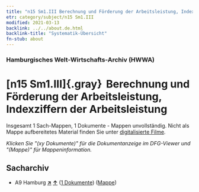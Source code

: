 ```yaml
---
title: "n15 Sm1.III Berechnung und Förderung der Arbeitsleistung, Indexziffern der Arbeitsleistung"
etr: category/subject/n15 Sm1.III
modified: 2021-03-13
backlink: ../../about.de.html
backlink-title: "Systematik-Übersicht"
fn-stub: about
---
```


### Hamburgisches Welt-Wirtschafts-Archiv (HWWA)
# [n15 Sm1.III]{.gray}&#8201; Berechnung und Förderung der Arbeitsleistung, Indexziffern der Arbeitsleistung&#160; 




Insgesamt 1 Sach-Mappen, 1 Dokumente - Mappen unvollständig.
Nicht als Mappe aufbereitetes Material finden Sie unter [digitalisierte Filme](/film/h1_sh).

_Klicken Sie "(xy Dokumente)" für die Dokumentanzeige im DFG-Viewer und "(Mappe)" für Mappeninformation._

## Sacharchiv



- A9 Hamburg [**&nearr;**](../../../geo/i/140905/about.de.html "Hamburg (alle Mappen)") [**&uarr;**](../../../geo/about.de.html#A9 "Ländersystematik") (<a href="https://pm20.zbw.eu/dfgview/sh/140905,161862" title="über: Hamburg : Berechnung und Förderung der Arbeitsleistung, Indexziffern der Arbeitsleistung" target="_blank">1 Dokumente</a>) ([Mappe](../../../../folder/sh/1409xx/140905/1618xx/161862/about.de.html))


